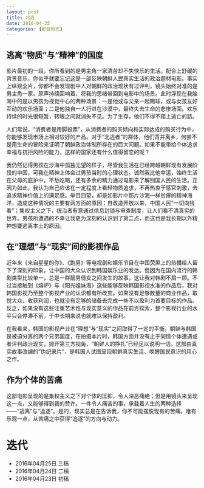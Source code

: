 ```yaml
---
layout: post
title: 北逃
date: 2016-04-25
categories: [影音时光]
---
```


## 逃离“物质”与“精神”的国度

影片最初的一段，你所看到的是男主角一家清苦却不失快乐的生活。配合上舒缓的背景音乐，你似乎就要忘记这是一部反映朝鲜人民真实生活的政治题材电影。事实上纵观全片，你都不会发现剧中人对朝鲜的政治现状有过评判，镜头始终对准的是男主角一家。原声持续回响着，将我的思绪带回到电影中的场景。此时浮现在我脑海中的是以男孩为视觉中心的两种场景：一是他或与父亲一起踢球，或与女孩友好互动的欢乐场面；二是他独自一人行进在沙漠中，最终失去生命的悲惨场面。欢乐持续的时光很短暂，转眼之间就消失不见。为了生存，他们不得不踏上逃亡的路。

人们常说，“消费者是用脚投票”，从消费者的购买倾向和实际达成的购买行为中，你能够发现市场上相对较好的产品。对于“北逃者”的群体，他们背井离乡，何尝不是用生命的冒险来证明了朝鲜政治体制所存在的巨大问题。如果不能带给个体追求幸福与抗拒风险的能力，这样的国家还有什么值得留恋的呢？

我仍然记得男孩在沙海中孤独无望的样子，尽管我生活在已经跨越朝鲜现有发展阶段的中国，可我在精神上体会过男孩当时的心理状态。诚然我比他幸运，始终生活在父母的庇护中，不愁吃喝，还有多余的精力通过电影来了解别国人民的生活。正因为如此，我认为自己应该在一定程度上看轻物质追求，不再热衷于感官刺激，去追求精神价值上的满足感。举目四望，却是如影片中那片沙海一样贫瘠的精神海洋，造成这种情况的主要有两方面的原因：自改造开放以来，中国人民“一切向钱看”；集权主义之下，统治者有意通过信息封锁与审查制度，让人们看不清真实的世界。男孩所遭遇的不幸让我更为深刻的认识到了第二点，而这也是我长期以外精神想要逃离本土的原因。

## 在“理想”与“现实”间的影视作品

近年来《来自星星的你》、《跑男》等电视剧和娱乐节目在中国荧屏上的热播给人留下了深刻的印象，让中国的大众认识到韩国娱乐业的发达。但因为在国内流行的韩剧类型比较单一，总是一群靓男倩女之间发生的故事，这让我对韩剧不屑一顾。不过当接触到《熔炉》与《阳光姐妹淘》这些能够反映韩国影视水准的作品后，我对韩国影视乃至整个影视产业的认识都有所改变。如果没有足够数量的商业作品，取悦大众、收获利润，也就没有足够的储备去完成一些不以盈利为首要目标的作品。反之，如果没有这些注重艺术性与现实意义的作品在前方探索，整个影视行业的水平只会停滞不前，于中长期来说也就难以保持盈利。

在我看来，韩国的影视产业在“理想”与“现实”之间取得了一定的平衡。朝鲜与韩国是被迫分离的两个兄弟国度，在拍摄本片时，韩国方面并没有止于同情个体遭遇或者评判政治现实，抛开第三方视角，“朝鲜人的挣扎”已经足以说明一切。这部由真实故事改编的“伪纪录片”，是韩国人试图呈现朝鲜真实生活、唤醒国民意识的用心之作。

## 作为个体的苦痛

这部电影呈现的是集权主义之下对个体的压抑，令人深恶痛绝；但是用镜头来呈现这一点，又能够得到我的赞许。一件令人痛苦的事，承载着人生的两种选择——“逃离”与“追逐”。是的，现实总是在告诉我，你不可能摆脱现有的苦痛。唯有乐观一点，从苦痛之中获得“追逐”的方向与动力。



# 迭代

* 2016年04月25日 三稿
* 2016年04月24日 二稿
* 2016年04月23日 初稿





